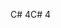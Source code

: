 <span data-ttu-id="8a6cf-101">C# 4</span><span class="sxs-lookup"><span data-stu-id="8a6cf-101">C# 4</span></span>
